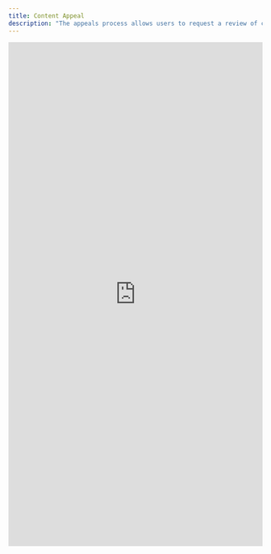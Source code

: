 ```yaml
---
title: Content Appeal
description: "The appeals process allows users to request a review of content removal decisions made by our moderation team."
---
```


<iframe
  class="clickup-embed clickup-dynamic-height"
  src="https://forms.clickup.com/8459928/f/825mr-5844/5NXSA2EIT3YOS2JSF7"
  style="width: 100%; min-height: 1000px; border: none; background: transparent;"
  frameborder="0"
  allowfullscreen>
</iframe>
<script async src="https://app-cdn.clickup.com/assets/js/forms-embed/v1.js"></script>